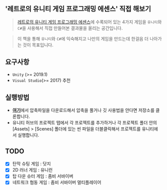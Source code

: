## '레트로의 유니티 게임 프로그래밍 에센스' 직접 해보기

> [레트로의 유니티 게임 프로그래밍 에센스](https://www.aladin.co.kr/shop/wproduct.aspx?ItemId=180218472)에 수록되어 있는 4가지 게임을 `유니티`와 `C#`을 사용해서 직접 만들어본 결과물을 올리는 공간입니다.

> 이 책을 통해 `유니티`와 `C#`에 익숙해지고 나만의 게임을 만드는데 한걸음 더 나아가는 것이 목표입니다.

## 요구사항
* `Unity` (>= 2019.1)
* `Visual Studio`(>= 2017) 추천

## 실행방법
* [**여기**](https://github.com/LeapRealm/Hands-On-Unity-Game-Programming-Essence/archive/master.zip)에서 압축파일을 다운로드해서 압축을 풀거나 깃 사용법을 안다면 저장소를 클론합니다.
* 유니티 허브의 프로젝트 탭에서 각 프로젝트를 추가하거나 각 프로젝트 폴더 안의 [Assets] > [Scenes] 폴더에 있는 씬 파일을 더블클릭해서 프로젝트를 유니티에서 실행합니다.

## TODO
- [X] 탄막 슈팅 게임 : 닷지
- [X] 2D 러너 게임 : 유니런
- [X] 탑 다운 슈터 게임 : 좀비 서바이버
- [X] 네트워크 협동 게임 : 좀비 서바이버 멀티플레이어
